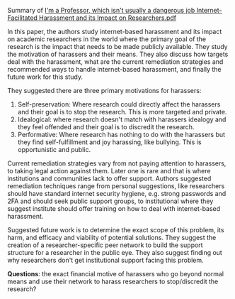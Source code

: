 Summary of [I'm a Professor, which isn't usually a dangerous job Internet-Facilitated Harassment and its Impact on Researchers.pdf](./I'm%20a%20Professor%2C%20which%20isn't%20usually%20a%20dangerous%20job%20Internet-Facilitated%20Harassment%20and%20its%20Impact%20on%20Researchers.pdf)

In this paper, the authors study internet-based harassment and its impact on academic researchers in the world where the primary goal of the research is the impact that needs to be made publicly available. They study the motivation of harassers and their means. They also discuss how targets deal with the harassment, what are the current remediation strategies and recommended ways to handle internet-based harassment, and finally the future work for this study.

They suggested there are three primary motivations for harassers:
1. Self-preservation: Where research could directly affect the harassers and their goal is to stop the research. This is more targeted and private.
2. Idealogical: where research doesn't match with harassers idealogy and they feel offended and their goal is to discredit the research.
3. Performative: Where research has nothing to do with the harassers but they find self-fulfillment and joy harassing, like bullying. This is opportunistic and public.

Current remediation strategies vary from not paying attention to harassers, to taking legal action against them. Later one is rare and that is where institutions and communities lack to offer support. Authors suggested remediation techniques range from personal suggestions, like researchers should have standard internet security hygiene, e.g. strong passwords and 2FA and should seek public support groups, to institutional where they suggest institute should offer training on how to deal with internet-based harassment. 

Suggested future work is to determine the exact scope of this problem, its harm, and efficacy and viability of potential solutions. They suggest the creation of a researcher-specific peer network to build the support structure for a researcher in the public eye. They also suggest finding out why researchers don't get institutional support facing this problem.

**Questions**: the exact financial motive of harassers who go beyond normal means and use their network to harass researchers to stop/discredit the research?
